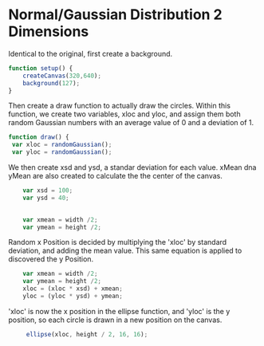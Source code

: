 # Normal/Gaussian Distribution 2 Dimensions

Identical to the original, first create a background.

```javascript
function setup() {
    createCanvas(320,640);
    background(127);     
}       
```

Then create a draw function to actually draw the circles. Within this function, we create two variables, xloc and yloc, and assign them both random Gaussian numbers with an average value of 0 and a deviation of 1. 

```javascript
function draw() {
 var xloc = randomGaussian();
 var yloc = randomGaussian();
```

We then create xsd and ysd, a standar deviation for each value. xMean dna yMean are also created to calculate the the center of the canvas.

```javascript
    var xsd = 100;
    var ysd = 40;
    

    var xmean = width /2;
    var ymean = height /2;
``` 

Random x Position is decided by multiplying the 'xloc' by standard deviation, and adding the mean value. This same equation is applied to discovered the y Position.

```javascript
    var xmean = width /2;
    var ymean = height /2;
    xloc = (xloc * xsd) + xmean;
    yloc = (yloc * ysd) + ymean;
```

'xloc' is now the x position in the ellipse function, and 'yloc' is the y position, so each circle is drawn in a new position on the canvas.

```javascript
     ellipse(xloc, height / 2, 16, 16);       
```
